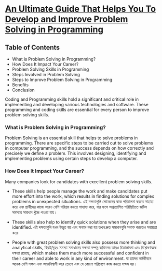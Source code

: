 # [An Ultimate Guide That Helps You To Develop and Improve Problem Solving in Programming](https://www.simplilearn.com/tutorials/programming-tutorial/problem-solving-in-programming)

## Table of Contents

- What is Problem Solving in Programming?
- How Does It Impact Your Career?
- Problem Solving Skills in Programming
- Steps Involved in Problem Solving
- Steps to Improve Problem Solving in Programming
- Benefits
- Conclusion

Coding and Programming skills hold a significant and critical role in implementing and developing various technologies and software. These programming and coding skills are essential for every person to improve problem solving skills.


### What is Problem Solving in Programming?

 Problem Solving is an essential skill that helps to solve problems in programming. There are specific steps to be carried out to solve problems in computer programming, and the success depends on how correctly and precisely we define a problem. This involves designing, identifying and implementing problems using certain steps to develop a computer.

### How Does It Impact Your Career?

Many companies look for candidates with excellent problem solving skills.
- These skills help people manage the work and make candidates put more effort into the work, which results in finding solutions for complex problems in unexpected situations. এই দক্ষতাগুলি লোকেদের কাজ পরিচালনা করতে সাহায্য করে এবং প্রার্থীদের কাজে আরও বেশি পরিশ্রম করতে সাহায্য করে, যার ফলে অপ্রত্যাশিত পরিস্থিতিতে জটিল সমস্যার সমাধান খুঁজে পাওয়া যায়।

- These skills also help to identify quick solutions when they arise and are identified. এই দক্ষতাগুলি যখন উদ্ভূত হয় এবং সনাক্ত করা হয় তখন দ্রুত সমাধানগুলি সনাক্ত করতেও সহায়তা করে৷
- People with great problem solving skills also possess more thinking and analytical skills, বিরাট/বৃহৎ সমস্যা সমাধানের দক্ষতা সম্পন্ন ব্যক্তিদের আরও চিন্তাভাবনা এবং বিশ্লেষণাত্মক দক্ষতা রয়েছে, which makes them much more successful and confident in their career and able to work in any kind of environment. যা তাদের কর্মজীবনে অনেক বেশি সফল এবং আত্মবিশ্বাসী করে তোলে এবং যে কোনো পরিবেশে কাজ করতে সক্ষম হয়।
